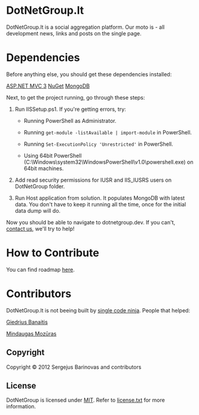 ﻿# DotNetGroup.lt

DotNetGroup.lt is a social aggregation platform. Our moto is - all development news, links and posts on the single page.

# Dependencies

Before anything else, you should get these dependencies installed:

[ASP.NET MVC 3](http://www.asp.net/mvc/mvc3)
[NuGet](http://docs.nuget.org/docs/start-here/installing-nuget)
[MongoDB](http://www.mongodb.org/display/DOCS/Quickstart+Windows)

Next, to get the project running, go through these steps:

1.  Run IISSetup.ps1. If you're getting errors, try:

    * Running PowerShell as Administrator.

    * Running `get-module -listAvailable | import-module` in PowerShell.

    * Running `Set-ExecutionPolicy 'Unrestricted'` in PowerShell.

    * Using 64bit PowerShell (C:\Windows\system32\WindowsPowerShell\v1.0\powershell.exe) on 64bit machines.

2.  Add read security permissions for IUSR and IIS_IUSRS users on DotNetGroup folder.

3.  Run Host application from solution. It populates MongoDB with latest data. You don't have to keep it running all the time, once for the initial data dump will do.

Now you should be able to navigate to dotnetgroup.dev. If you can't, [contact us](https://github.com/sergejusb/DotNetGroup/issues/new), we'll try to help!

# How to Contribute

You can find roadmap [here](https://gist.github.com/1330485).

# Contributors

DotNetGroup.lt is not beeing built by [single code ninja](https://github.com/sergejusb). People that helped:

[Giedrius Banaitis](https://github.com/dziedrius)

[Mindaugas Mozūras](https://github.com/mmozuras)

## Copyright

Copyright © 2012 Sergejus Barinovas and contributors

## License

DotNetGroup is licensed under [MIT](http://www.opensource.org/licenses/mit-license.php "Read more about the MIT license form"). Refer to [license.txt](https://github.com/sergejusb/DotNetGroup/blob/master/license.txt) for more information.
